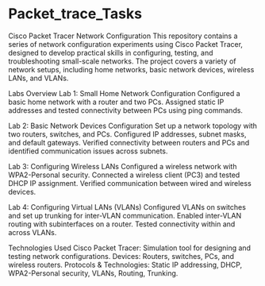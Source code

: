 # Packet_trace_Tasks

Cisco Packet Tracer Network Configuration
This repository contains a series of network configuration experiments using Cisco Packet Tracer, designed to develop practical skills in configuring, testing, and troubleshooting small-scale networks. The project covers a variety of network setups, including home networks, basic network devices, wireless LANs, and VLANs.

Labs Overview
Lab 1: Small Home Network Configuration
Configured a basic home network with a router and two PCs.
Assigned static IP addresses and tested connectivity between PCs using ping commands.



Lab 2: Basic Network Devices Configuration
Set up a network topology with two routers, switches, and PCs.
Configured IP addresses, subnet masks, and default gateways.
Verified connectivity between routers and PCs and identified communication issues across subnets.



Lab 3: Configuring Wireless LANs
Configured a wireless network with WPA2-Personal security.
Connected a wireless client (PC3) and tested DHCP IP assignment.
Verified communication between wired and wireless devices.



Lab 4: Configuring Virtual LANs (VLANs)
Configured VLANs on switches and set up trunking for inter-VLAN communication.
Enabled inter-VLAN routing with subinterfaces on a router.
Tested connectivity within and across VLANs.



Technologies Used
Cisco Packet Tracer: Simulation tool for designing and testing network configurations.
Devices: Routers, switches, PCs, and wireless routers.
Protocols & Technologies: Static IP addressing, DHCP, WPA2-Personal security, VLANs, Routing, Trunking.
